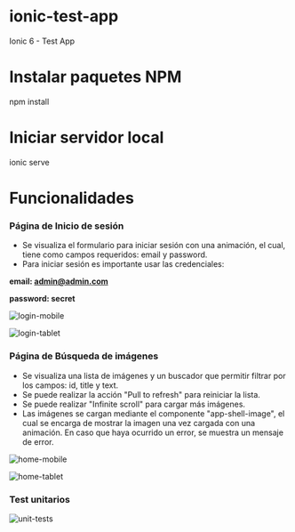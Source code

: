 # ionic-test-app
Ionic 6 - Test App

# Instalar paquetes NPM
npm install

# Iniciar servidor local
ionic serve

# Funcionalidades
### Página de Inicio de sesión
- Se visualiza el formulario para iniciar sesión con una animación, el cual, tiene como campos requeridos: email y password.
- Para iniciar sesión es importante usar las credenciales: 

**email: admin@admin.com**

**password: secret**


![login-mobile](https://user-images.githubusercontent.com/22506256/223359313-f290be6c-c3d8-4d9f-b389-5715955ec0a6.png)

![login-tablet](https://user-images.githubusercontent.com/22506256/223359361-7a1fa3f6-2c98-4d1c-be06-c2d7f4936376.png)



### Página de Búsqueda de imágenes
- Se visualiza una lista de imágenes y un buscador que permitir filtrar por los campos: id, title y text.
- Se puede realizar la acción "Pull to refresh" para reiniciar la lista.
- Se puede realizar "Infinite scroll" para cargar más imágenes. 
- Las imágenes se cargan mediante el componente "app-shell-image", el cual se encarga de mostrar la imagen una vez cargada con una animación. En caso que haya ocurrido un error, se muestra un mensaje de error.


![home-mobile](https://user-images.githubusercontent.com/22506256/223359489-d431de4c-80c3-4ef2-9eee-eed96fe2cd23.png)

![home-tablet](https://user-images.githubusercontent.com/22506256/223359536-a654259f-c724-4215-9eff-0891b7f2b08c.png)


### Test unitarios

![unit-tests](https://user-images.githubusercontent.com/22506256/223359736-09510afc-632c-443a-bcc5-962b2d098793.png)



